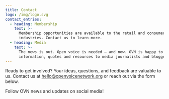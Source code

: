 ```yaml
---
title: Contact
logo: /img/logo.svg
contact_entries:
  - heading: Membership
    text: >-
      Membership opportunities are available to the retail and consumer goods
      industries. Contact us to learn more.
  - heading: Media
    text: >-
      The news is out. Open voice is needed – and now. OVN is happy to provide
      information, quotes and resources to media journalists and bloggers.
---
```

Ready to get involved? Your ideas, questions, and feedback are valuable to us. Contact us at hello@openvoicenetwork.org or reach out via the form below.

Follow OVN news and updates on social media!
